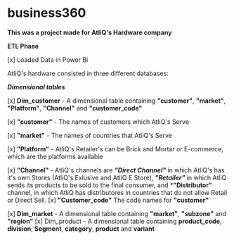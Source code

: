 # business360
**This was a project made for AtliQ's Hardware company**

**ETL Phase**

[x] Loaded Data in Power Bi

AtliQ's hardware consisted in three different databases:

 ***Dimensional tables***
  
  [x] **Dim_customer** - A dimensional table containing **"customer"**, **"market"**, **"Platform"**, **"Channel"** and **"customer_code"**
  
  [x] **"customer"** - The names of customers which AtliQ's Serve
  
  [x] **"market"** - The names of countries that AtliQ's Serve
  
  [x] **"Platform"** - AtliQ's Retailer's can be Brick and Mortar or E-commerce, which are the platforms available
  
  [x] **"Channel"** - AtliQ's channels are ***"Direct Channel"*** in which AtliQ's has it's own Stores (AtliQ's Exlusive and AtliQ E Store), ***"Retailer"*** in which AtliQ sends its products to be sold to the final consumer, and ***"Distributor"** channel, in which AtliQ has distributores in countries that do not allow Retail or Direct Sell. 
  [x] **"Customer_code"** The code names for **"customer"**
  
  [x] **Dim_market** - A dimensional table containing **"market"**, **"subzone"** and **"region"**
    [x] Dim_product - A dimensional table containing **product_code**, **division**, **Segment**, **category**, **product** and **variant**

